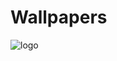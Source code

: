 # Wallpapers
![logo](https://github.com/x-imayank/Wallpapers/blob/main/assests/Screenshot%202024-01-25%20000303.png)
